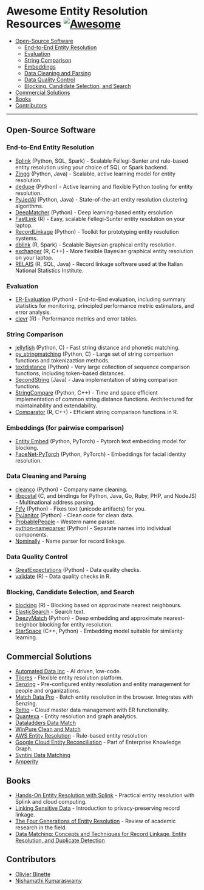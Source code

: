 # Awesome Entity Resolution Resources [![Awesome](https://awesome.re/badge-flat.svg)](https://awesome.re)

- [Open-Source Software](#open-source-software)
    - [End-to-End Entity Resolution](#end-to-end-entity-resolution)
    - [Evaluation](#evaluation)
    - [String Comparison](#string-comparison)
    - [Embeddings](#embeddings-focused-pairwise-comparison)
    - [Data Cleaning and Parsing](#data-cleaning-and-parsing)
    - [Data Quality Control](#data-quality-control)
    - [Blocking, Candidate Selection, and Search](#blocking-candidate-selection-and-search)
- [Commercial Solutions](#commercial-solutions)
- [Books](#books)
- [Contributors](#contributors)

---

## Open-Source Software

### End-to-End Entity Resolution

- [Splink](https://github.com/moj-analytical-services/splink) (Python, SQL, Spark) - Scalable Fellegi-Sunter and rule-based entity resolution using your choice of SQL or Spark backend.
- [Zingg](https://github.com/zinggAI/zingg) (Python, Java) - Scalable, active learning model for entity resolution.
- [dedupe](https://github.com/dedupeio/dedupe) (Python) - Active learning and flexible Python tooling for entity resolution. 
- [PyJedAI](https://github.com/AI-team-UoA/pyJedAI) (Python, Java) - State-of-the-art entity resolution clustering algorithms.
- [DeepMatcher](RecordLinkage) (Python) - Deep learning-based entity ersolution
- [FastLink](https://github.com/kosukeimai/fastLink) (R) - Easy, scalable Fellegi-Sunter entity resolution on your laptop.
- [RecordLinkage](https://github.com/J535D165/recordlinkage) (Python) - Toolkit for prototyping entity resolution systems.
- [dblink](https://github.com/cleanzr/dblink) (R, Spark) - Scalable Bayesian graphical entity resolution.
- [exchanger](https://github.com/cleanzr/exchanger) (R, C++) - More flexible Bayesian graphical entity resolution on your laptop.
- [RELAIS](https://www.istat.it/en/methods-and-tools/methods-and-it-tools/process/processing-tools/relais) (R, SQL, Java) - Record linkage software used at the Italian National Statistics Institute.

### Evaluation

- [ER-Evaluation](https://github.com/Valires/er-evaluation) (Python) - End-to-End evaluation, including summary statistics for monitoring, principled performance metric estimators, and error analysis.
- [clevr](https://github.com/cleanzr/clevr) (R) - Performance metrics and error tables.

### String Comparison

- [jellyfish](https://github.com/jamesturk/jellyfish) (Python, C) - Fast string distance and phonetic matching.
- [py_stringmatching](https://github.com/anhaidgroup/py_stringmatching) (Python, C) - Large set of string comparison functions and tokenizaztion methods.
- [textdistance](https://github.com/life4/textdistance) (Python) - Very large collection of sequence comparison functions, including token-based distances.
- [SecondString](https://secondstring.sourceforge.net/) (Java) - Java implementation of string comparison functions.
- [StringCompare](https://github.com/OlivierBinette/StringCompare) (Python, C++) - Time and space efficient implementation of common string distance functions. Architectured for maintainability and extendability.
- [Comparator](https://github.com/ngmarchant/comparator) (R, C++) - Efficient string comparison functions in R.


### Embeddings (for pairwise comparison)

- [Entity Embed](https://github.com/vintasoftware/entity-embed) (Python, PyTorch) - Pytorch text embedding model for blocking.
- [FaceNet-PyTorch](https://github.com/timesler/facenet-pytorch) (Python, PyTorch) - Embeddings for facial identity resolution.

### Data Cleaning and Parsing

- [cleanco](https://github.com/psolin/cleanco) (Python) - Company name cleaning.
- [libpostal](https://github.com/openvenues/libpostal) (C, and bindings for Python, Java, Go, Ruby, PHP, and NodeJS) - Multinational address parsing.
- [Ftfy](https://github.com/rspeer/python-ftfy) (Python) - Fixes text (unicode artifacts) for you.
- [PyJanitor](https://pyjanitor-devs.github.io/pyjanitor/) (Python) - Clean code for clean data.
- [ProbablePeople](https://github.com/datamade/probablepeople) - Western name parser.
- [python-nameparser](https://github.com/derek73/python-nameparser) (Python) - Separate names into individual components.
- [Nominally](https://github.com/vaneseltine/nominally) - Name parser for record linkage.

### Data Quality Control

- [GreatExpectations](https://docs.greatexpectations.io/docs/) (Python) - Data quality checks.
- [validate](https://github.com/data-cleaning/validate) (R) - Data quality checks in R.

### Blocking, Candidate Selection, and Search

- [blocking](https://github.com/ncn-foreigners/blocking) (R) - Blocking based on approximate nearest neighbours.
- [ElasticSearch](https://github.com/elastic/elasticsearch) - Search text.
- [DeezyMatch](https://github.com/Living-with-machines/DeezyMatch) (Python) - Deep embedding and approximate nearest-beighbor blocking for entity resolution.
- [StarSpace](https://github.com/facebookresearch/StarSpace) (C++, Python) - Embedding model suitable for similarity learning.

## Commercial Solutions

- [Automated Data Inc](https://www.automated-data.io/) - AI driven, low-code.
- [Tilores](https://tilores.io/) - Flexible entity resolution platform.
- [Senzing](https://senzing.com/) - Pre-configured entity resolution and entity management for people and organizations.
- [Match Data Pro](https://matchdatapro.com/) - Batch entity resolution in the browser. Integrates with Senzing.
- [Reltio](https://www.reltio.com/) - Cloud master data management with ER functionality. 
- [Quantexa](https://www.quantexa.com/) - Entity resolution and graph analytics.
- [Dataladders Data Match](https://dataladder.com/products/datamatch-enterprise/)
- [WinPure Clean and Match](https://winpure.com/products/clean-match/)
- [AWS Entity Resolution](https://aws.amazon.com/entity-resolution/) - Rule-based entity resolution
- [Google Cloud Entity Reconciliation](https://cloud.google.com/enterprise-knowledge-graph) - Part of Enterprise Knowledge Graph.
- [Syntini Data Matching](https://www.syniti.com/solutions/data-matching/)
- [Amperity](https://amperity.com/)


## Books

- [Hands-On Entity Resolution with Splink](https://www.oreilly.com/library/view/hands-on-entity-resolution/9781098148478/) - Practical entity resolution with Splink and cloud computing.
- [Linking Sensitive Data](https://link.springer.com/book/10.1007/978-3-030-59706-1) - Introduction to privacy-preserving record linkage.
- [The Four Generations of Entity Resolution](https://link.springer.com/book/10.1007/978-3-031-01878-7) - Review of academic research in the field.
- [Data Matching: Concepts and Techniques for Record Linkage, Entity Resolution, and Duplicate Detection ](https://link.springer.com/book/10.1007/978-3-642-31164-2)

## Contributors

- [Olivier Binette](https://github.com/OlivierBinette)
- [Nishamathi Kumaraswamy](https://github.com/nishamathi)

